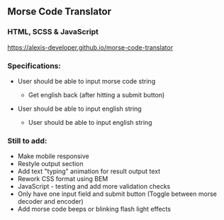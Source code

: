 ## Morse Code Translator

### HTML, SCSS & JavaScript

https://alexis-developer.github.io/morse-code-translator

### Specifications:

- User should be able to input morse code string
    - Get english back (after hitting a submit button)

- User should be able to input english string
    - User should be able to input english string

### Still to add:

- Make mobile responsive
- Restyle output section
- Add text "typing" animation for result output text
- Rework CSS format using BEM
- JavaScript - testing and add more validation checks
- Only have one input field and submit button (Toggle between morse decoder and encoder)
- Add morse code beeps or blinking flash light effects